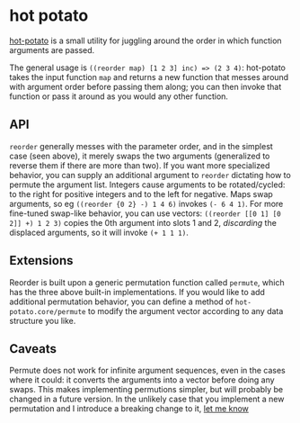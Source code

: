 # hot potato

[hot-potato](https://github.com/amalloy/hot-potato) is a small utility
for juggling around the order in which function arguments are passed.

The general usage is `((reorder map) [1 2 3] inc) => (2 3 4)`:
hot-potato takes the input function `map` and returns a new function
that messes around with argument order before passing them along; you
can then invoke that function or pass it around as you would any other
function.

## API

`reorder` generally messes with the parameter order, and in the
simplest case (seen above), it merely swaps the two arguments
(generalized to reverse them if there are more than two). If you want
more specialized behavior, you can supply an additional argument to
`reorder` dictating how to permute the argument list. Integers cause
arguments to be rotated/cycled: to the right for positive integers and
to the left for negative. Maps swap arguments, so eg `((reorder {0 2}
-) 1 4 6)` invokes `(- 6 4 1)`. For more fine-tuned swap-like
behavior, you can use vectors: `((reorder [[0 1] [0 2]] +) 1 2 3)`
copies the 0th argument into slots 1 and 2, *discarding* the displaced
arguments, so it will invoke `(+ 1 1 1)`.

## Extensions

Reorder is built upon a generic permutation function called `permute`,
which has the three above built-in implementations. If you would like
to add additional permutation behavior, you can define a method of
`hot-potato.core/permute` to modify the argument vector according to any data
structure you like.

## Caveats

Permute does not work for infinite argument sequences, even in the
cases where it could: it converts the arguments into a vector before
doing any swaps. This makes implementing permutions simpler, but will
probably be changed in a future version. In the unlikely case that you
implement a new permutation and I introduce a breaking change to it,
[let me know](https://github.com/amalloy)
